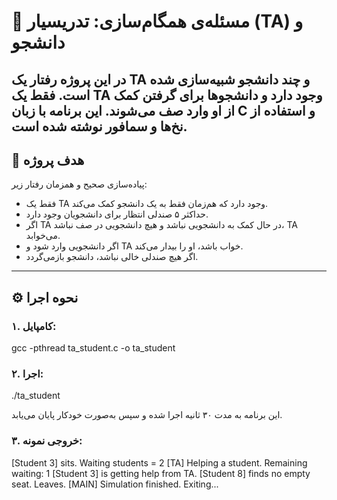 # 🧵 مسئله‌ی همگام‌سازی: تدریسیار (TA) و دانشجو

در این پروژه رفتار یک TA و چند دانشجو شبیه‌سازی شده است. فقط یک TA وجود دارد و دانشجوها برای گرفتن کمک از او وارد صف می‌شوند. این برنامه با زبان C و استفاده از نخ‌ها و سمافور نوشته شده است.
---

## 🎯 هدف پروژه

پیاده‌سازی صحیح و همزمان رفتار زیر:

- فقط یک TA وجود دارد که هم‌زمان فقط به یک دانشجو کمک می‌کند.
- حداکثر ۵ صندلی انتظار برای دانشجویان وجود دارد.
- اگر TA در حال کمک به دانشجویی نباشد و هیچ دانشجویی در صف نباشد، TA می‌خوابد.
- اگر دانشجویی وارد شود و TA خواب باشد، او را بیدار می‌کند.
- اگر هیچ صندلی خالی نباشد، دانشجو بازمی‌گردد.

---

## ⚙️ نحوه اجرا

### ۱. کامپایل:


gcc -pthread ta_student.c -o ta_student

### ۲. اجرا:
./ta_student


این برنامه به مدت ۳۰ ثانیه اجرا شده و سپس به‌صورت خودکار پایان می‌یابد.
### ۳. خروجی نمونه:
[Student 3] sits. Waiting students = 2
[TA] Helping a student. Remaining waiting: 1
[Student 3] is getting help from TA.
[Student 8] finds no empty seat. Leaves.
[MAIN] Simulation finished. Exiting...



